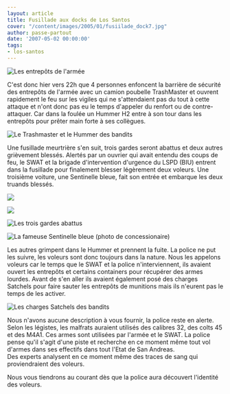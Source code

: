 ```yaml
---
layout: article
title: Fusillade aux docks de Los Santos
cover: "/content/images/2005/01/fusiilade_dock7.jpg"
author: passe-partout
date: '2007-05-02 00:00:00'
tags:
- los-santos
---
```


![Les entrepôts de l'armée](  /content/images/2005/01/fusiilade_dock7.jpg)

C'est donc hier vers 22h que 4 personnes enfoncent la barrière de sécurité des entrepôts de l'armée avec un camion poubelle TrashMaster et ouvrent rapidement le feu sur les vigiles qui ne s'attendaient pas du tout à cette attaque et n'ont donc pas eu le temps d'appeler du renfort ou de contre-attaquer. Car dans la foulée un Hummer H2 entre à son tour dans les entrepôts pour prêter main forte à ses collègues.

![Le Trashmaster et le Hummer des bandits](  /content/images/2005/01/fusiilade_dock4.jpg)

Une fusillade meurtrière s'en suit, trois gardes seront abattus et deux autres grièvement blessés. Alertés par un ouvrier qui avait entendu des coups de feu, le SWAT et la brigade d'intervention d'urgence du LSPD (BIU) entrent dans la fusillade pour finalement blesser légèrement deux voleurs. Une troisième voiture, une Sentinelle bleue, fait son entrée et embarque les deux truands blessés.

![](  /content/images/2005/01/fusiilade_dock.jpg)

![](  /content/images/2005/01/fusiilade_dock1.jpg)

![Les trois gardes abattus](  /content/images/2005/01/fusiilade_dock2.jpg)

![La fameuse Sentinelle bleue (photo de concessionaire)](  /content/images/2005/01/fusiilade_dock6.jpg)

Les autres grimpent dans le Hummer et prennent la fuite. La police ne put les suivre, les voleurs sont donc toujours dans la nature. Nous les appelons voleurs car le temps que le SWAT et la police n'interviennent, ils avaient ouvert les entrepôts et certains containers pour récupérer des armes lourdes. Avant de s'en aller ils avaient également posé des charges Satchels pour faire sauter les entrepôts de munitions mais ils n'eurent pas le temps de les activer.

![Les charges Satchels des bandits](  /content/images/2005/01/fusiilade_dock5.jpg)

Nous n'avons aucune description à vous fournir, la police reste en alerte. Selon les légistes, les malfrats auraient utilisés des calibres 32, des colts 45 et des M4A1. Ces armes sont utilisées par l'armée et le SWAT. La police pense qu'il s'agit d'une piste et recherche en ce moment même tout vol d'armes dans ses effectifs dans tout l'Etat de San Andreas.  
Des experts analysent en ce moment même des traces de sang qui proviendraient des voleurs.

Nous vous tiendrons au courant dès que la police aura découvert l'identité des voleurs.

<!--kg-card-end: markdown-->
